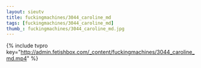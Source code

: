 ```yaml
--- 
layout: sieutv
title: fuckingmachines/3044_caroline_md
tags: [fuckingmachines/3044_caroline_md]
thumb_: fuckingmachines/3044_caroline_md.jpg
---
```

{% include tvpro key="http://admin.fetishbox.com/_content/fuckingmachines/3044_caroline_md.mp4" %} 
